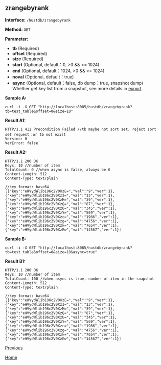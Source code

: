 ## zrangebyrank ##

**Interface:** `/hustdb/zrangebyrank`

**Method:** `GET`

**Parameter:** 

*  **tb** (Required)
*  **offset** (Required)
*  **size** (Required)
*  **start** (Optional, default：0, >0 && <= 1024)  
*  **end** (Optional, default：1024, >0 && <= 1024)
*  **noval** (Optional, default：true)
*  **async** (Optional, default：false, db dump；true, snapshot dump)  
Whether get key list from a snapshot, see more details in [export](export.md) 

**Sample A:**

    curl -i -X GET "http://localhost:8085/hustdb/zrangebyrank?tb=test_table&offset=0&size=10"

**Result A1:**

	HTTP/1.1 412 Precondition Failed //tb maybe not sort set, reject sort set request；or tb not exist
	Version: 0
	VerError: false

**Result A2:**

	HTTP/1.1 200 OK
	Keys: 10 //number of item
	TotalCount: 0 //when async is false, always be 0
	Content-Length: 512
	Content-Type: text/plain
	
	//key format: base64
	[{"key":"eHVydWlib196c2V0XzE=","val":"9","ver":1},{"key":"eHVydWlib196c2V0XzI=","val":"13","ver":1},{"key":"eHVydWlib196c2V0XzM=","val":"39","ver":1},{"key":"eHVydWlib196c2V0XzQ=","val":"87","ver":1},{"key":"eHVydWlib196c2V0XzU=","val":"345","ver":1},{"key":"eHVydWlib196c2V0XzY=","val":"569","ver":1},{"key":"eHVydWlib196c2V0Xzc=","val":"1986","ver":1},{"key":"eHVydWlib196c2V0Xzg=","val":"4756","ver":1},{"key":"eHVydWlib196c2V0Xzk=","val":"7654","ver":1},{"key":"eHVydWlib196c2V0XzEw","val":"14567","ver":1}]

**Sample B:**

    curl -i -X GET "http://localhost:8085/hustdb/zrangebyrank?tb=test_table&offset=0&size=10&async=true"

**Result B1:**

	HTTP/1.1 200 OK
	Keys: 10 //number of item
	TotalCount: 100 //when async is true, number of item in the snapshot 
	Content-Length: 512
	Content-Type: text/plain

	//key format: base64
	[{"key":"eHVydWlib196c2V0XzE=","val":"9","ver":1},{"key":"eHVydWlib196c2V0XzI=","val":"13","ver":1},{"key":"eHVydWlib196c2V0XzM=","val":"39","ver":1},{"key":"eHVydWlib196c2V0XzQ=","val":"87","ver":1},{"key":"eHVydWlib196c2V0XzU=","val":"345","ver":1},{"key":"eHVydWlib196c2V0XzY=","val":"569","ver":1},{"key":"eHVydWlib196c2V0Xzc=","val":"1986","ver":1},{"key":"eHVydWlib196c2V0Xzg=","val":"4756","ver":1},{"key":"eHVydWlib196c2V0Xzk=","val":"7654","ver":1},{"key":"eHVydWlib196c2V0XzEw","val":"14567","ver":1}]

[Previous](../hustdb.md)

[Home](../../../index.md)
